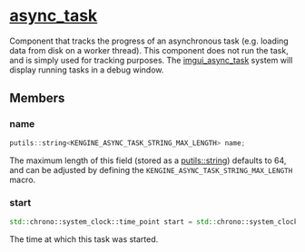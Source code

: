 # [async_task](async_task.hpp)

Component that tracks the progress of an asynchronous task (e.g. loading data from disk on a worker thread). This component does not run the task, and is simply used for tracking purposes. The [imgui_async_task](../systems/imgui_async_task/imgui_async_task.md) system will display running tasks in a debug window.

## Members

### name

```cpp
putils::string<KENGINE_ASYNC_TASK_STRING_MAX_LENGTH> name;
```

The maximum length of this field (stored as a [putils::string](https://github.com/phisko/putils/blob/master/putils/string.md)) defaults to 64, and can be adjusted by defining the `KENGINE_ASYNC_TASK_STRING_MAX_LENGTH` macro.

### start

```cpp
std::chrono::system_clock::time_point start = std::chrono::system_clock::now();
```

The time at which this task was started.